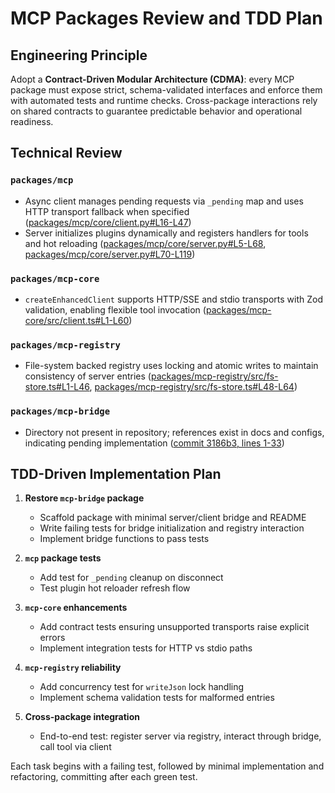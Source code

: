 # MCP Packages Review and TDD Plan

## Engineering Principle

Adopt a **Contract-Driven Modular Architecture (CDMA)**: every MCP package must expose strict, schema-validated interfaces and enforce them with automated tests and runtime checks. Cross-package interactions rely on shared contracts to guarantee predictable behavior and operational readiness.

## Technical Review

### `packages/mcp`
- Async client manages pending requests via `_pending` map and uses HTTP transport fallback when specified ([packages/mcp/core/client.py#L16-L47](packages/mcp/core/client.py#L16-L47))
- Server initializes plugins dynamically and registers handlers for tools and hot reloading ([packages/mcp/core/server.py#L5-L68](packages/mcp/core/server.py#L5-L68), [packages/mcp/core/server.py#L70-L119](packages/mcp/core/server.py#L70-L119))

### `packages/mcp-core`
- `createEnhancedClient` supports HTTP/SSE and stdio transports with Zod validation, enabling flexible tool invocation ([packages/mcp-core/src/client.ts#L1-L60](packages/mcp-core/src/client.ts#L1-L60))

### `packages/mcp-registry`
- File-system backed registry uses locking and atomic writes to maintain consistency of server entries ([packages/mcp-registry/src/fs-store.ts#L1-L46](packages/mcp-registry/src/fs-store.ts#L1-L46), [packages/mcp-registry/src/fs-store.ts#L48-L64](packages/mcp-registry/src/fs-store.ts#L48-L64))

### `packages/mcp-bridge`
- Directory not present in repository; references exist in docs and configs, indicating pending implementation ([commit 3186b3, lines 1-33](https://github.com/your-org/your-repo/commit/3186b3#diff-L1-L33))

## TDD-Driven Implementation Plan

1. **Restore `mcp-bridge` package**
   - Scaffold package with minimal server/client bridge and README
   - Write failing tests for bridge initialization and registry interaction
   - Implement bridge functions to pass tests

2. **`mcp` package tests**
   - Add test for `_pending` cleanup on disconnect
   - Test plugin hot reloader refresh flow

3. **`mcp-core` enhancements**
   - Add contract tests ensuring unsupported transports raise explicit errors
   - Implement integration tests for HTTP vs stdio paths

4. **`mcp-registry` reliability**
   - Add concurrency test for `writeJson` lock handling
   - Implement schema validation tests for malformed entries

5. **Cross-package integration**
   - End-to-end test: register server via registry, interact through bridge, call tool via client

Each task begins with a failing test, followed by minimal implementation and refactoring, committing after each green test.

